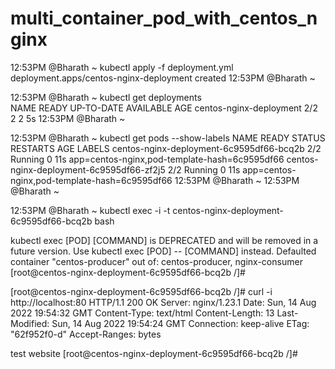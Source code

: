 # multi_container_pod_with_centos_nginx


12:53PM @Bharath ~ kubectl apply -f deployment.yml                  
deployment.apps/centos-nginx-deployment created
12:53PM @Bharath ~ 




12:53PM @Bharath ~ kubectl get deployments        
NAME                      READY   UP-TO-DATE   AVAILABLE   AGE
centos-nginx-deployment   2/2     2            2           5s
12:53PM @Bharath ~ 




12:53PM @Bharath ~ kubectl get pods --show-labels
NAME                                       READY   STATUS    RESTARTS   AGE   LABELS
centos-nginx-deployment-6c9595df66-bcq2b   2/2     Running   0          11s   app=centos-nginx,pod-template-hash=6c9595df66
centos-nginx-deployment-6c9595df66-zf2j5   2/2     Running   0          11s   app=centos-nginx,pod-template-hash=6c9595df66
12:53PM @Bharath ~ 
12:53PM @Bharath ~ 



12:53PM @Bharath ~ kubectl exec -i -t centos-nginx-deployment-6c9595df66-bcq2b bash


kubectl exec [POD] [COMMAND] is DEPRECATED and will be removed in a future version. Use kubectl exec [POD] -- [COMMAND] instead.
Defaulted container "centos-producer" out of: centos-producer, nginx-consumer
[root@centos-nginx-deployment-6c9595df66-bcq2b /]# 







[root@centos-nginx-deployment-6c9595df66-bcq2b /]# curl -i http://localhost:80
HTTP/1.1 200 OK
Server: nginx/1.23.1
Date: Sun, 14 Aug 2022 19:54:32 GMT
Content-Type: text/html
Content-Length: 13
Last-Modified: Sun, 14 Aug 2022 19:54:24 GMT
Connection: keep-alive
ETag: "62f952f0-d"
Accept-Ranges: bytes

test website
[root@centos-nginx-deployment-6c9595df66-bcq2b /]# 
